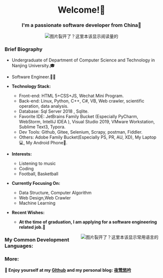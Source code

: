 <!-- 默认自带的 -->
<!--
**PAYIZ/PAYIZ** is a ✨ _special_ ✨ repository because its `README.md` (this file) appears on your GitHub profile.

### Hello I'm [艾山江](https://yeying.tech) 👋

--> 

<!-- 标题部分 -->

<h1 align="center">Welcome!👋</h1>
<h3 align="center">I'm a passionate software developer from China💖</h3>
<p align="center"> 
<img align="center" src="https://komarev.com/ghpvc/?username=payiz-asj&color=blue&style=flat&label=PROFILE+VISITORS" alt="图片裂开了？这里本该显示阅读量的" /> 
</p>

<!-- 个人介绍 -->

### Brief Biography

- Undergraduate of Department of Computer Science and Technology in Nanjing University.🎓
- Software Engineer.👨‍💻
- **Technology Stack:**

  - Front-end: HTML 5+CSS+JS, Wechat Mini Program.
  - Back-end: Linux, Python, C++, C#, VB, Web crawler, scientific operation, data analysis.
  - Database: Sql Server 2018 , Sqlite.
  - Favorite IDE: JetBrains Family Bucket (Especially PyCharm, WebStorm, IntelliJ IDEA ), Visual Studio 2019, VMware Workstation, Sublime Text3, Typora.
  - Dev Tools: Github, Gitee, Selenium, Scrapy,  postman, Fiddler.
  - Others: Adobe Family Bucket(Especially PS, PR, AU, XD), My Laptop💻, My Android Phone📱.
  


- **Interests:**
  - Listening to music
  - Coding
  - Football, Basketball


  <!-- 动图效果 -->
<!--   <div align="right"  >-----------LOVE YOU KOBE R.I.P❤-----------</div>
    <a href="#" align="right">
        <img align="right" src="https://pic.imgdb.cn/item/61015ffd5132923bf89e6c47.gif" alt="图片裂开了？这里本该显示一个gif的"/>     
    </a>      -->
- **Currently Focusing On:**

  - Data Structure, Computer Algorithm
  - Web Design,Web Crawler
  - Machine Learning
  
- **Recent Wishes:**
  - **At the time of graduation, I am applying for a software engineering related job.💌**
  
<!-- - ![#f03c15](https://placehold.it/15/f03c15/000000?text=+) `#f03c15` -->
<!-- GitHub仓库展示 -->
<a href="#">
  <img align="right" src="https://github-readme-stats.vercel.app/api/top-langs/?username=payiz-asj&hide_title=1&hide=kotlin&theme=buefy&line_height=27&layout=compact" alt="图片裂开了？这里本该显示常用语言的"/>
</a>

### My Common Development Languages:


<!--

### My Git-hub Statistics：

<p align="center">
<img align="center" src="https://github-readme-stats.vercel.app/api?username=payiz-asj&hide_title=ture&hide=issues&show_icons=true&count_private=true&include_all_commits=true&line_height=21&theme=flag-india" />
</p>

-->

<!-- 后记 -->
### More:

**💬 Enjoy yourself at my [GIthub](https://github.com/payiz-asj) and my personal blog: [夜莺悠吟](https://yeying.tech)** 

